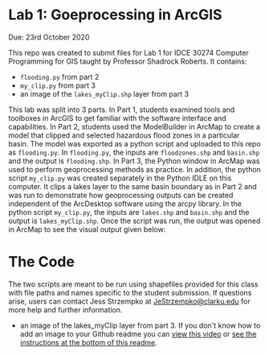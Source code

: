 # Lab 1: Goeprocessing in ArcGIS
Due: 23rd October 2020

This repo was created to submit files for Lab 1 for IDCE 30274 Computer Programming for GIS taught by Professor Shadrock Roberts. It contains: 
*	`flooding.py` from part 2
*	`my_clip.py` from part 3
*	an image of the `lakes_myClip.shp` layer from part 3

This lab was split into 3 parts. In Part 1, students examined tools and toolboxes in ArcGIS to get familiar with the software interface and capabilities. In Part 2, students used the ModelBuilder in ArcMap to create a model that clipped and selected hazardous flood zones in a particular basin. The model was exported as a python script and uploaded to this repo as `flooding.py`. In `flooding.py`, the inputs are `floodzones.shp` and `basin.shp` and the output is `flooding.shp`. In Part 3, the Python window in ArcMap was used to perform geoprocessing methods as practice. In addition, the python script `my_clip.py` was created separately in the Python IDLE on this computer. It clips a lakes layer to the same basin boundary as in Part 2 and was run to demonstrate how geoprocessing outputs can be created independent of the ArcDesktop software using the arcpy library. In the python script `my_clip.py`, the inputs are `lakes.shp` and `basin.shp` and the output is `lakes_myClip.shp`. Once the script was run, the output was opened in ArcMap to see the visual output given below: 



# The Code
The two scripts are meant to be run using shapefiles provided for this class with file paths and names specific to the student submission. If questions arise, users can contact Jess Strzempko at JeStrzempko@clarku.edu for more help and further information.


- an image of the lakes_myClip layer from part 3. If you don't know how to add an image to your Github readme you can [view this video](https://www.youtube.com/watch?reload=9&v=hHbWF1Bvgf4) or [see the instructions at the bottom of this readme](https://github.com/Shadrock/code-snippets).
